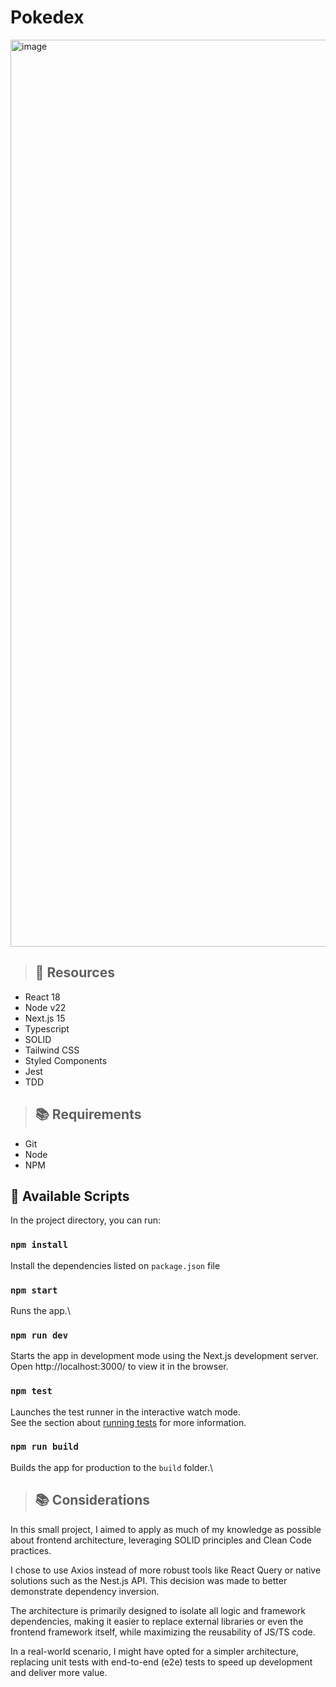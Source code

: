 # Pokedex

<img width="1451" alt="image" src="https://github.com/user-attachments/assets/bece9425-0899-47a1-86f4-4f79d1848a46">

> ## :page_with_curl: Resources

- React 18
- Node v22
- Next.js 15
- Typescript
- SOLID
- Tailwind CSS
- Styled Components
- Jest
- TDD

> ## :books: Requirements

- Git
- Node
- NPM

## :rocket: Available Scripts

In the project directory, you can run:

### `npm install`

Install the dependencies listed on `package.json` file

### `npm start`

Runs the app.\

### `npm run dev`

Starts the app in development mode using the Next.js development server.
Open http://localhost:3000/ to view it in the browser.

### `npm test`

Launches the test runner in the interactive watch mode.\
See the section about [running tests](https://facebook.github.io/create-react-app/docs/running-tests) for more information.

### `npm run build`

Builds the app for production to the `build` folder.\

> ## :books: Considerations

In this small project, I aimed to apply as much of my knowledge as possible about frontend architecture, leveraging SOLID principles and Clean Code practices.

I chose to use Axios instead of more robust tools like React Query or native solutions such as the Nest.js API. This decision was made to better demonstrate dependency inversion.

The architecture is primarily designed to isolate all logic and framework dependencies, making it easier to replace external libraries or even the frontend framework itself, while maximizing the reusability of JS/TS code.

In a real-world scenario, I might have opted for a simpler architecture, replacing unit tests with end-to-end (e2e) tests to speed up development and deliver more value.
